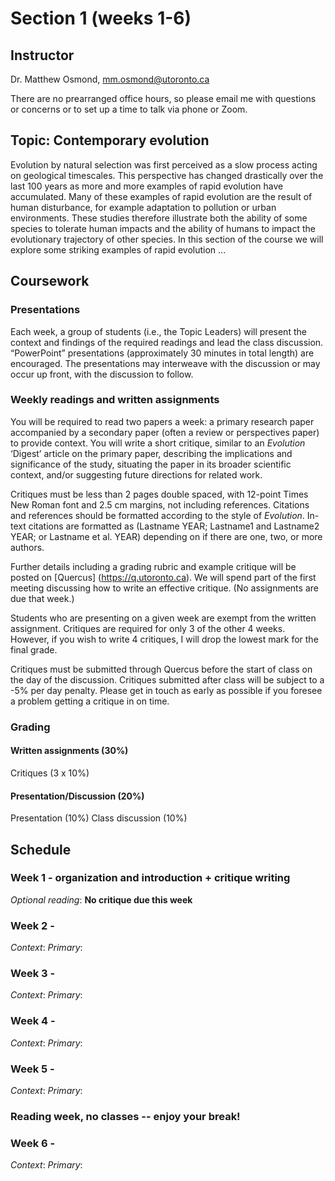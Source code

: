 # Section 1 (weeks 1-6)

## Instructor

Dr. Matthew Osmond, mm.osmond@utoronto.ca

There are no prearranged office hours, so please email me with questions or concerns or to set up a time to talk via phone or Zoom.

## Topic: Contemporary evolution

Evolution by natural selection was first perceived as a slow process acting on geological timescales. This perspective has changed drastically over the last 100 years as more and more examples of rapid evolution have accumulated. Many of these examples of rapid evolution are the result of human disturbance, for example adaptation to pollution or urban environments. These studies therefore illustrate both the ability of some species to tolerate human impacts and the ability of humans to impact the evolutionary trajectory of other species. In this section of the course we will explore some striking examples of rapid evolution ...

## Coursework

### Presentations

Each week, a group of students (i.e., the Topic Leaders) will present the context and findings of the required readings and lead the class discussion. “PowerPoint” presentations (approximately 30  minutes in total length) are encouraged. The presentations may interweave with the discussion or may occur up front, with the discussion to follow. 

### Weekly readings and written assignments

You will be required to read two papers a week: a primary research paper accompanied by a secondary paper (often a review or perspectives paper) to provide context. You will write a short critique, similar to an *Evolution* ‘Digest’ article on the primary paper, describing the implications and significance of the study, situating the paper in its broader scientific context, and/or suggesting future directions for related work. 

Critiques must be less than 2 pages double spaced, with 12-point Times New Roman font and 2.5 cm margins, not including references. Citations and references should be formatted according to the style of *Evolution*. In-text citations are  formatted as (Lastname YEAR; Lastname1 and Lastname2 YEAR; or Lastname et al. YEAR)  depending on if there are one, two, or more authors. 

Further details including a grading rubric and example critique will be posted on [Quercus] (https://q.utoronto.ca). We will spend part of the first meeting discussing how to write an effective critique. (No assignments are due that week.) 

Students who are presenting on a given week are exempt from the written assignment. Critiques are required for only 3 of the other 4 weeks. However, if you wish to write 4  critiques, I will drop the lowest mark for the final grade. 

Critiques must be submitted through Quercus before the start of class on the day of the discussion. Critiques submitted after class will be subject to a -5% per day penalty. Please get in touch as early as possible if you foresee a problem getting a critique in on time.  

### Grading

#### Written assignments (30%)

Critiques (3 x 10%)

#### Presentation/Discussion (20%)

Presentation (10%)
Class discussion (10%)

## Schedule

### Week 1 - organization and introduction + critique writing

*Optional reading*: 
**No critique due this week**

### Week 2 -

*Context*:
*Primary*:

### Week 3 -

*Context*:
*Primary*:

### Week 4 -

*Context*:
*Primary*:

### Week 5 -

*Context*:
*Primary*:

### Reading week, no classes -- enjoy your break!

### Week 6 -

*Context*:
*Primary*:

